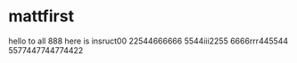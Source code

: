 # mattfirst
hello to all 888
here is insruct00
22544666666
5544iii2255
6666rrr445544
5577447744774422
